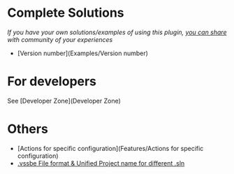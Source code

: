 # Complete Solutions #

*If you have your own solutions/examples of using this plugin, [you can share](https://bitbucket.org/3F/vssolutionbuildevent/wiki/create) with community of your experiences*

* [Version number](Examples/Version number)

# For developers #

See [Developer Zone](Developer Zone)

# Others #

* [Actions for specific configuration](Features/Actions for specific configuration)
* [.vssbe File format & Unified Project name for different .sln](Features/.vssbe)